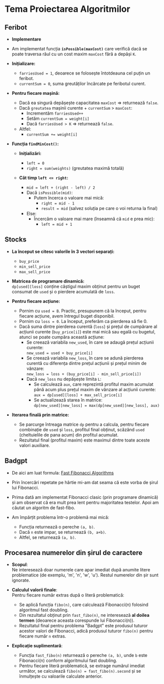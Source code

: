 # Tema Proiectarea Algoritmilor

## Feribot

- **Implementare**

- Am implementat funcția **`isPossible(maxCost)`** care verifică dacă se poate traversa râul cu un cost maxim `maxCost` fără a depăși `K`.

- **Inițializare:**
  - `farriesUsed = 1`, deoarece se folosește întotdeauna cel puțin un feribot.
  - `currentSum = 0`, suma greutăților încărcate pe feribotul curent.

- **Pentru fiecare mașină:**
  - Dacă ea singură depășește capacitatea `maxCost` => returnează `false`.
  - Dacă `greutatea` mașinii curente + `currentSum` > `maxCost`:
    - Incrementăm `farriesUsed++`
    - Setăm `currentSum = weight[i]`
    - Dacă `farriesUsed > K` => returnează `false`.
  - Altfel:
    - `currentSum += weight[i]`

- **Funcția `findMinCost()`:**

  - **Inițializări:**
    - `left = 0`
    - `right = sum(weights)` (greutatea maximă totală)
  
  - **Cât timp `left <= right`:**
    - `mid = left + (right - left) / 2`
    - Dacă `isPossible(mid)`:
      - Putem încerca o valoare mai mică:
        - `right = mid - 1`
        - `result = mid` (salvez soluția pe care o voi returna la final)
    - Else:
      - Încercăm o valoare mai mare (înseamnă că `mid` e prea mic):
        - `left = mid + 1`
		
## Stocks

- **La început se citesc valorile în 3 vectori separați:**
  - `buy_price`
  - `min_sell_price`
  - `max_sell_price`

- **Matricea de programare dinamică:**  
  `dp[used][loss]` conține câștigul maxim obținut pentru un buget consumat de `used` și o pierdere acumulată de `loss`.

- **Pentru fiecare acțiune:**
  - Pornim cu `used = B`. Practic, presupunem că la început, pentru fiecare acțiune, avem întregul buget disponibil.
  - Pornim cu `loss = 0`. La început, preferăm ca pierderea să fie 0.
  - Dacă suma dintre pierderea curentă (`loss`) și prețul de cumpărare al acțiunii curente (`buy_price[i]`) este mai mică sau egală cu bugetul, atunci se poate cumpăra această acțiune:
    - Se creează variabila `new_used`, în care se adaugă prețul acțiunii curente:  
      `new_used = used + buy_price[i]`
    - Se creează variabila `new_loss`, în care se adună pierderea curentă cu diferența dintre prețul acțiunii și prețul minim de vânzare:  
      `new_loss = loss + (buy_price[i] - min_sell_price[i])`
    - Dacă `new_loss` nu depășește limita `L`:
      - Se calculează `aux`, care reprezintă profitul maxim acumulat până acum plus prețul maxim de vânzare al acțiunii curente:  
        `aux = dp[used][loss] + max_sell_price[i]`
      - Se actualizează starea în matrice:  
        `dp[new_used][new_loss] = max(dp[new_used][new_loss], aux)`

- **Iterarea finală prin matrice:**
  - Se parcurge întreaga matrice `dp` pentru a calcula, pentru fiecare combinație de `used` și `loss`, profitul final obținut, scăzând `used` (cheltuielile de pana acum) din profitul acumulat.
  - Rezultatul final (profitul maxim) este maximul dintre toate aceste valori auxiliare.


## Badgpt

- De aici am luat formula: [Fast Fibonacci Algorithms](https://www.nayuki.io/page/fast-fibonacci-algorithms)

- Prin încercări repetate pe hârtie mi-am dat seama că este vorba de șirul lui Fibonacci.

- Prima dată am implementat Fibonacci clasic (prin programare dinamică) și am observat că era mult prea lent pentru majoritatea testelor. Apoi am căutat un algoritm de fast-fibo.

- Am împărțit problema într-o problemă mai mică:
  - Funcția returnează o pereche `(a, b)`.
  - Dacă `n` este impar, se returnează `(b, a+b)`.
  - Altfel, se returnează `(a, b)`.

## Procesarea numerelor din șirul de caractere

- **Scopul**:  
  Ne interesează doar numerele care apar imediat după anumite litere problematice (de exemplu, 'm', 'n', 'w', 'u'). Restul numerelor din șir sunt ignorate.

- **Calculul valorii finale**:  
  Pentru fiecare număr extras după o literă problematică:
  - Se aplică funcția `fibo(n)`, care calculează Fibonacci(n) folosind algoritmul fast doubling.
  - Din rezultatul obținut prin `fast_fibo(n)`, ne interesează **al doilea termen** (deoarece aceasta corespunde lui Fibonacci(n)).
  - Rezultatul final pentru problema "Badgpt" este produsul tuturor acestor valori de Fibonacci, adică produsul tuturor `fibo(n)` pentru fiecare număr `n` extras.

- **Explicație suplimentară**:
  - Funcția `fast_fibo(n)` returnează o pereche `(a, b)`, unde `b` este Fibonacci(n) conform algoritmului fast doubling.
  - Pentru fiecare literă problematică, se extrage numărul imediat următor, se calculează `fibo(n) = fast_fibo(n).second` și se înmulțește cu valoarile calculate anterior.